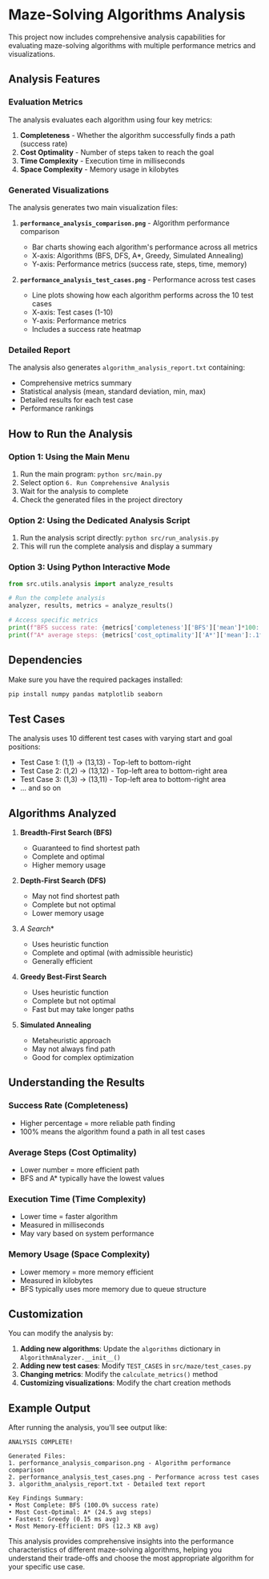 # Maze-Solving Algorithms Analysis

This project now includes comprehensive analysis capabilities for evaluating maze-solving algorithms with multiple performance metrics and visualizations.

## Analysis Features

### Evaluation Metrics

The analysis evaluates each algorithm using four key metrics:

1. **Completeness** - Whether the algorithm successfully finds a path (success rate)
2. **Cost Optimality** - Number of steps taken to reach the goal
3. **Time Complexity** - Execution time in milliseconds
4. **Space Complexity** - Memory usage in kilobytes

### Generated Visualizations

The analysis generates two main visualization files:

1. **`performance_analysis_comparison.png`** - Algorithm performance comparison
   - Bar charts showing each algorithm's performance across all metrics
   - X-axis: Algorithms (BFS, DFS, A*, Greedy, Simulated Annealing)
   - Y-axis: Performance metrics (success rate, steps, time, memory)

2. **`performance_analysis_test_cases.png`** - Performance across test cases
   - Line plots showing how each algorithm performs across the 10 test cases
   - X-axis: Test cases (1-10)
   - Y-axis: Performance metrics
   - Includes a success rate heatmap

### Detailed Report

The analysis also generates `algorithm_analysis_report.txt` containing:
- Comprehensive metrics summary
- Statistical analysis (mean, standard deviation, min, max)
- Detailed results for each test case
- Performance rankings

## How to Run the Analysis

### Option 1: Using the Main Menu
1. Run the main program: `python src/main.py`
2. Select option `6. Run Comprehensive Analysis`
3. Wait for the analysis to complete
4. Check the generated files in the project directory

### Option 2: Using the Dedicated Analysis Script
1. Run the analysis script directly: `python src/run_analysis.py`
2. This will run the complete analysis and display a summary

### Option 3: Using Python Interactive Mode
```python
from src.utils.analysis import analyze_results

# Run the complete analysis
analyzer, results, metrics = analyze_results()

# Access specific metrics
print(f"BFS success rate: {metrics['completeness']['BFS']['mean']*100:.1f}%")
print(f"A* average steps: {metrics['cost_optimality']['A*']['mean']:.1f}")
```

## Dependencies

Make sure you have the required packages installed:

```bash
pip install numpy pandas matplotlib seaborn
```

## Test Cases

The analysis uses 10 different test cases with varying start and goal positions:
- Test Case 1: (1,1) → (13,13) - Top-left to bottom-right
- Test Case 2: (1,2) → (13,12) - Top-left area to bottom-right area
- Test Case 3: (1,3) → (13,11) - Top-left area to bottom-right area
- ... and so on

## Algorithms Analyzed

1. **Breadth-First Search (BFS)**
   - Guaranteed to find shortest path
   - Complete and optimal
   - Higher memory usage

2. **Depth-First Search (DFS)**
   - May not find shortest path
   - Complete but not optimal
   - Lower memory usage

3. **A* Search**
   - Uses heuristic function
   - Complete and optimal (with admissible heuristic)
   - Generally efficient

4. **Greedy Best-First Search**
   - Uses heuristic function
   - Complete but not optimal
   - Fast but may take longer paths

5. **Simulated Annealing**
   - Metaheuristic approach
   - May not always find path
   - Good for complex optimization

## Understanding the Results

### Success Rate (Completeness)
- Higher percentage = more reliable path finding
- 100% means the algorithm found a path in all test cases

### Average Steps (Cost Optimality)
- Lower number = more efficient path
- BFS and A* typically have the lowest values

### Execution Time (Time Complexity)
- Lower time = faster algorithm
- Measured in milliseconds
- May vary based on system performance

### Memory Usage (Space Complexity)
- Lower memory = more memory efficient
- Measured in kilobytes
- BFS typically uses more memory due to queue structure

## Customization

You can modify the analysis by:

1. **Adding new algorithms**: Update the `algorithms` dictionary in `AlgorithmAnalyzer.__init__()`
2. **Adding new test cases**: Modify `TEST_CASES` in `src/maze/test_cases.py`
3. **Changing metrics**: Modify the `calculate_metrics()` method
4. **Customizing visualizations**: Modify the chart creation methods

## Example Output

After running the analysis, you'll see output like:

```
ANALYSIS COMPLETE!

Generated Files:
1. performance_analysis_comparison.png - Algorithm performance comparison
2. performance_analysis_test_cases.png - Performance across test cases
3. algorithm_analysis_report.txt - Detailed text report

Key Findings Summary:
• Most Complete: BFS (100.0% success rate)
• Most Cost-Optimal: A* (24.5 avg steps)
• Fastest: Greedy (0.15 ms avg)
• Most Memory-Efficient: DFS (12.3 KB avg)
```

This analysis provides comprehensive insights into the performance characteristics of different maze-solving algorithms, helping you understand their trade-offs and choose the most appropriate algorithm for your specific use case.

